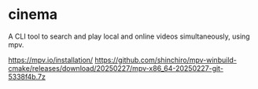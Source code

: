 # cinema

A CLI tool to search and play local and online videos simultaneously, using mpv.

https://mpv.io/installation/
https://github.com/shinchiro/mpv-winbuild-cmake/releases/download/20250227/mpv-x86_64-20250227-git-5338f4b.7z
